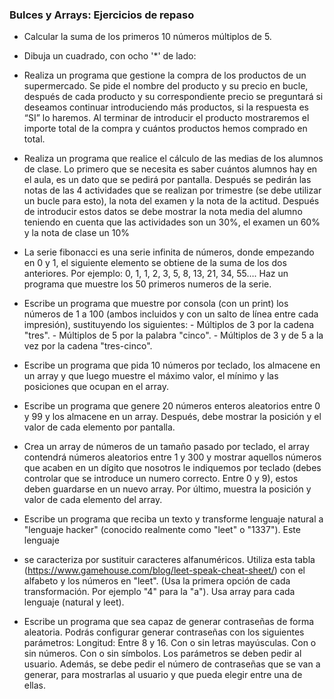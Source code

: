 ### Bulces y Arrays: Ejercicios de repaso

* Calcular la suma de los primeros 10 números múltiplos de 5.

* Dibuja un cuadrado, con ocho '*' de lado:
    
* Realiza un programa que gestione la compra de los productos de un
supermercado. Se pide el nombre del producto y su precio en bucle, después
de cada producto y su correspondiente precio se preguntará si deseamos
continuar introduciendo más productos, si la respuesta es “SI” lo haremos. Al
terminar de introducir el producto mostraremos el importe total de la compra
y cuántos productos hemos comprado en total.

* Realiza un programa que realice el cálculo de las medias de los alumnos
de clase. Lo primero que se necesita es saber cuántos alumnos hay en el
aula, es un dato que se pedirá por pantalla. Después se pedirán las notas
de las 4 actividades que se realizan por trimestre (se debe utilizar un bucle
para esto), la nota del examen y la nota de la actitud. Después de
introducir estos datos se debe mostrar la nota media del alumno teniendo
en cuenta que las actividades son un 30%, el examen un 60% y la nota de clase
un 10%

* La serie fibonacci es una serie infinita de números, donde empezando en 0 y 1, el siguiente elemento se obtiene de la suma de los dos anteriores. 
 Por ejemplo: 0, 1, 1, 2, 3, 5, 8, 13, 21, 34, 55…. Haz un programa que muestre los 50 primeros numeros de la serie.

* Escribe un programa que muestre por consola (con un print) los números de 1 a 100 (ambos incluidos y con un salto de línea entre cada impresión), sustituyendo los siguientes: - Múltiplos de 3 por la cadena "tres". - Múltiplos de 5 por la palabra "cinco". - Múltiplos de 3 y de 5 a la vez por la cadena "tres-cinco".

* Escribe un programa que pida 10 números por teclado, los almacene en un array y que luego muestre el máximo valor, el mínimo y las posiciones que ocupan en el array.

* Escribe un programa que genere 20 números enteros aleatorios entre 0 y 99 y los almacene en un array. Después, debe mostrar la posición y el valor de cada elemento por pantalla.

* Crea un array de números de un tamaño pasado por teclado, el array contendrá números aleatorios entre 1 y 300 y mostrar aquellos números que acaben en un dígito que nosotros le indiquemos por teclado (debes controlar que se introduce un numero correcto. Entre 0 y 9), estos deben guardarse en un nuevo array. Por último, muestra la posición y valor de cada elemento del array.

* Escribe un programa que reciba un texto y transforme lenguaje natural a "lenguaje hacker" (conocido realmente como "leet" o "1337"). Este lenguaje
 *  se caracteriza por sustituir caracteres alfanuméricos. Utiliza esta tabla (https://www.gamehouse.com/blog/leet-speak-cheat-sheet/) con el alfabeto y los números en "leet". (Usa la primera opción de cada transformación. Por ejemplo "4" para la "a"). Usa array para cada lenguaje (natural y leet).

* Escribe un programa que sea capaz de generar contraseñas de forma aleatoria. Podrás configurar generar contraseñas con los siguientes parámetros:
 Longitud: Entre 8 y 16. Con o sin letras mayúsculas. Con o sin números. Con o sin símbolos. Los parámetros se deben pedir al usuario. Además, se debe pedir el número de contraseñas que se van a generar, para mostrarlas al usuario y que pueda elegir entre una de ellas.

